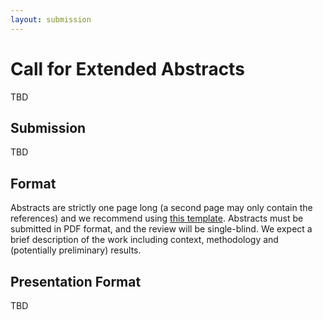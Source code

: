 ```yaml
---
layout: submission
---
```


# Call for Extended Abstracts

TBD

## Submission

TBD

## Format

Abstracts are strictly one page long (a second page may only contain the references) and we recommend using [this template](https://www.overleaf.com/latex/templates/bias-abstract-template/gspwbcmpxgkv). Abstracts must be submitted in PDF format, and the review will be single-blind. We expect a brief description of the work including context, methodology and (potentially preliminary) results.

## Presentation Format

TBD
